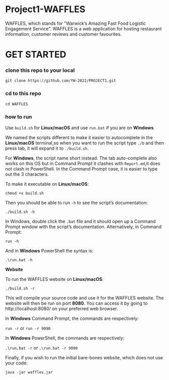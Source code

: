 # Project1-WAFFLES

WAFFLES, which stands for "Warwick’s Amazing Fast Food Logistic Engagement Service". WAFFLES is a web application for hosting restaurant information, customer reviews and customer favourites.

# GET STARTED

### clone this repo to your local

`git clone https://github.com/YW-2022/PROJECT1.git` 

### cd to this repo

`cd WAFFLES` 

### how to run

Use `build.sh` for **Linux/macOS** and use `run.bat` if you are on **Windows**.

We named the scripts different to make it easier to autocomplete in the **Linux/macOS** terminal,so when you want to run the script type `./b` and then press tab, it will expand it to `./build.sh`.

For **Windows**, the script name short instead. The tab auto-complete also works on this OS but in Command Prompt it clashes with `Report.md`,it does not clash in PowerShell. In the Command Prompt case, it is easier to type out the 3 characters.

To make it executable on **Linux/macOS**:

`chmod +x build.sh`

Then you should be able to run `-h` to see the script’s documentation:

`./build.sh -h`

In Windows, double click the `.bat` file and it should open up a Command Prompt window with the script’s documentation. Alternatively, in Command Prompt:

`run -h`

And in **Windows** PowerShell the syntax is:

`.\run.bat -h`

**Website**

To run the WAFFLES website on **Linux/macOS**:

`./build.sh -r`

This will compile your source code and use it for the WAFFLES website. The website will then be run on port **8080**. You can access it by going to http://localhost:8080/ on your preferred web browser.

In **Windows** Command Prompt, the commands are respectively:

`run -r` or `run -r 9090`

In **Windows** PowerShell, the commands are respectively:

`.\run.bat -r` or `.\run.bat -r 9090`

Finally, if you wish to run the initial bare-bones website, which does not use your code:

`java -jar waffles.jar`
